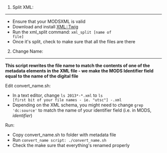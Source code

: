 1. Split XML:
----------

- Ensure that your MODSXML is valid
- Download and install [XML::Twig](http://search.cpan.org/~mirod/XML-Twig-3.48/Twig.pm)
- Run the xml_split command: <code>xml_split [name of file]</code>
- Once it's split, check to make sure that all the files are there


2. Change Name:
-----------
**This script rewrites the file name to match the contents of one of the metadata elements in the XML file - we make the MODS Identifier field equal to the name of the digital file**

Edit convert_name.sh:
- In a text editor, change <code>ls 2013*-*.xml</code> to <code>ls [first bit of your file names - ie. "utsc"] *-*.xml</code>
- Depending on the XML schema, you might need to change <code>grep 'dc:source'</code> to match the name of your identifier field (i.e. in MODS, *identifier*)

Run:
- Copy convert_name.sh to folder with metadata file
- Run <code>convert_name script: ./convert_name.sh</code>
- Check the make sure that everything's renamed properly
